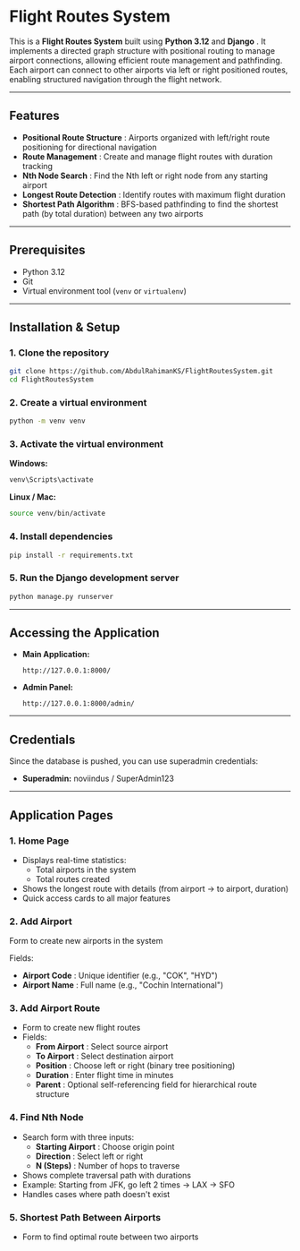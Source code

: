 # Flight Routes System

This is a **Flight Routes System** built using **Python 3.12** and  **Django** . It implements a directed graph structure with positional routing to manage airport connections, allowing efficient route management and pathfinding. Each airport can connect to other airports via left or right positioned routes, enabling structured navigation through the flight network.

---

## Features

* **Positional Route Structure** : Airports organized with left/right route positioning for directional navigation
* **Route Management** : Create and manage flight routes with duration tracking
* **Nth Node Search** : Find the Nth left or right node from any starting airport
* **Longest Route Detection** : Identify routes with maximum flight duration
* **Shortest Path Algorithm** : BFS-based pathfinding to find the shortest path (by total duration) between any two airports

---

## Prerequisites

* Python 3.12
* Git
* Virtual environment tool (`venv` or `virtualenv`)

---

## Installation & Setup

### 1. Clone the repository

```bash
git clone https://github.com/AbdulRahimanKS/FlightRoutesSystem.git
cd FlightRoutesSystem
```

### 2. Create a virtual environment

```bash
python -m venv venv
```

### 3. Activate the virtual environment

**Windows:**

```bash
venv\Scripts\activate
```

**Linux / Mac:**

```bash
source venv/bin/activate
```

### 4. Install dependencies

```bash
pip install -r requirements.txt
```

### 5. Run the Django development server

```bash
python manage.py runserver
```

---

## Accessing the Application

* **Main Application:**

  ```
  http://127.0.0.1:8000/
  ```
* **Admin Panel:**

  ```
  http://127.0.0.1:8000/admin/
  ```

---

## Credentials

Since the database is pushed, you can use superadmin credentials:

* **Superadmin:** noviindus / SuperAdmin123

---

## Application Pages

### 1. Home Page

* Displays real-time statistics:
  * Total airports in the system
  * Total routes created
* Shows the longest route with details (from airport → to airport, duration)
* Quick access cards to all major features

### 2. Add Airport

Form to create new airports in the system

Fields:

* **Airport Code** : Unique identifier (e.g., "COK", "HYD")
* **Airport Name** : Full name (e.g., "Cochin International")

### 3. Add Airport Route

* Form to create new flight routes
* Fields:
  * **From Airport** : Select source airport
  * **To Airport** : Select destination airport
  * **Position** : Choose left or right (binary tree positioning)
  * **Duration** : Enter flight time in minutes
  * **Parent** : Optional self-referencing field for hierarchical route structure

### 4. Find Nth Node

* Search form with three inputs:
  * **Starting Airport** : Choose origin point
  * **Direction** : Select left or right
  * **N (Steps)** : Number of hops to traverse
* Shows complete traversal path with durations
* Example: Starting from JFK, go left 2 times → LAX → SFO
* Handles cases where path doesn't exist

### 5. Shortest Path Between Airports

* Form to find optimal route between two airports
